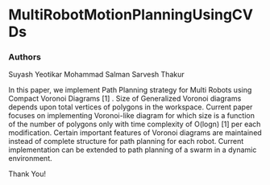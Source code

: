 # MultiRobotMotionPlanningUsingCVDs

### Authors

Suyash Yeotikar
Mohammad Salman
Sarvesh Thakur


In this paper, we implement Path Planning strategy for Multi Robots using Compact Voronoi Diagrams [1] . Size of Generalized Voronoi diagrams depends upon total vertices of polygons in the workspace. Current paper focuses on implementing Voronoi-like diagram for which size is a function of the number of polygons only with time complexity of O(logn) [1] per each modification. Certain important features of Voronoi diagrams are maintained instead of complete structure for path planning for each robot. Current implementation can be extended to path planning of a swarm in a dynamic environment.

Thank You!
